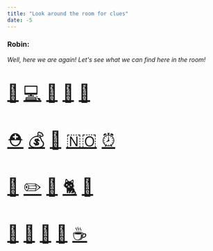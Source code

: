 ```yaml
---
title: "Look around the room for clues"
date: -5
---
```


### Robin:

_Well, here we are again! Let's see what we can find here in the room!_

<div style="font-size: 40px">

[👞](/items/try_again)   [💻](/items/google)   [🧷](/items/try_again)   [👑](/items/king)   [📄](/items/papers)

[⛑](/items/try_again)   [💰](/items/money)   [🐁](/items/mouse)   [🇳🇴](/items/norway)   [⏰](/items/try_again)

[🧊](/items/this_is_the_final_clue)   [✏️](/items/try_again)   [🍎](/items/try_again)   [🐈](/items/predator)   [🎩](/items/try_again)

[🧩](/items/rick_astley)   [🔎](/items/sherlock)   [🍫](/items/chocolate)   [🧶](/items/thread)   [☕️](/items/coffee)

</div>
